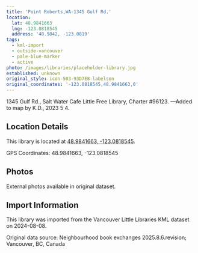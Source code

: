 ```yaml
---
title: 'Point Roberts,WA:1345 Gulf Rd.'
location:
  lat: 48.9841663
  lng: -123.0818545
  address: '48.9842, -123.0819'
tags:
  - kml-import
  - outside-vancouver
  - pale-blue-marker
  - active
photo: /images/libraries/placeholder-library.jpg
established: unknown
original_style: icon-503-93D7E8-labelson
original_coordinates: '-123.0818545,48.9841663,0'
---
```

1345 Gulf Rd., Salt Water Cafe Little Free Library, Charter #96123.
—Added to map by K.D., 2023 5 4.  

## Location Details

This library is located at [48.9841663, -123.0818545](https://www.google.com/maps?q=48.9841663,-123.0818545).

GPS Coordinates: 48.9841663, -123.0818545

## Photos

External photos available in original dataset.

## Import Information

This library was imported from the Vancouver Little Libraries KML dataset on 2024-08-08.

Original data source: Neighbourhood book exchanges 2025.8.6.revision; Vancouver, BC, Canada
